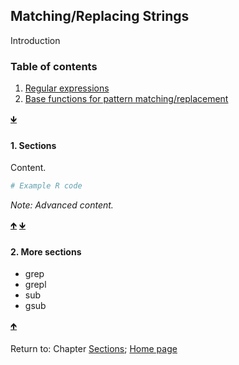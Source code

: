 ## Matching/Replacing Strings

Introduction

<a name="TOC"></a>
### Table of contents
1. <a href="#S01">Regular expressions</a>
2. <a href="#S02">Base functions for pattern matching/replacement</a>

<a href="#END">&#129147;</a>

<a name="S01"></a>
#### 1. Sections

Content.

```R
# Example R code
```

*Note: Advanced content.*

<a href="#TOC">&#129145;</a> <a href="#END">&#129147;</a>

<a name="S02"></a>
#### 2. More sections

* grep
* grepl
* sub
* gsub

<a href="#TOC">&#129145;</a>

<a name="END"></a>
Return to:
Chapter
[Sections](C00_P002_Chapters.md);
[Home page](https://rettopnivek.github.io/R_training/)
